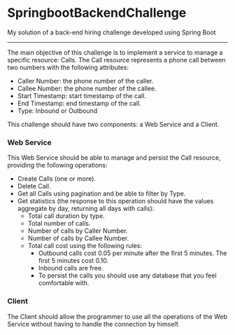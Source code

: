 # SpringbootBackendChallenge
My solution of a back-end hiring challenge developed using Spring Boot

-------------------------------------------------------------------------------------------------------------

The main objective of this challenge is to implement a service to manage a specific resource: Calls. The Call resource represents a phone call between two numbers with the following attributes:

* Caller Number: the phone number of the caller. 
* Callee Number: the phone number of the callee.
* Start Timestamp: start timestamp of the call.
* End Timestamp: end timestamp of the call.
* Type: Inbound or Outbound

This challenge should have two components: a Web Service and a Client.

### Web Service

This Web Service should be able to manage and persist the Call resource, providing the following operations:

* Create Calls (one or more).
* Delete Call.
* Get all Calls using pagination and be able to filter by Type.
* Get statistics (the response to this operation should have the values aggregate by day, returning all days with calls):
  * Total call duration by type.
  * Total number of calls.
  * Number of calls by Caller Number.
  * Number of calls by Callee Number.
  * Total call cost using the following rules:
    * Outbound calls cost 0.05 per minute after the first 5 minutes. The first 5 minutes cost 0.10. 
    * Inbound calls are free. 
    * To persist the calls you should use any database that you feel comfortable with.
    
### Client

The Client should allow the programmer to use all the operations of the Web Service without having to handle the connection by himself.
